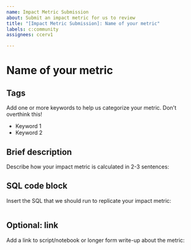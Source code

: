 ```yaml
---
name: Impact Metric Submission
about: Submit an impact metric for us to review
title: "[Impact Metric Submission]: Name of your metric"
labels: c:community
assignees: ccerv1

---
```


# Name of your metric

## Tags
Add one or more keywords to help us categorize your metric. Don't overthink this!
- Keyword 1
- Keyword 2

## Brief description 
Describe how your impact metric is calculated in 2-3 sentences:

## SQL code block
Insert the SQL that we should run to replicate your impact metric:
```sql

```

## Optional: link
Add a link to script/notebook or longer form write-up about the metric:
